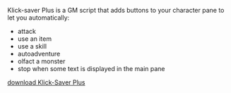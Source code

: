 Klick-saver Plus is a GM script that adds buttons to your character pane to let you automatically:

* attack
* use an item
* use a skill
* autoadventure
* olfact a monster
* stop when some text is displayed in the main pane

[download Klick-Saver Plus](http://github.com/adiabatic/Klick-Saver-Plus/raw/master/klick-saver-plus.user.js)
